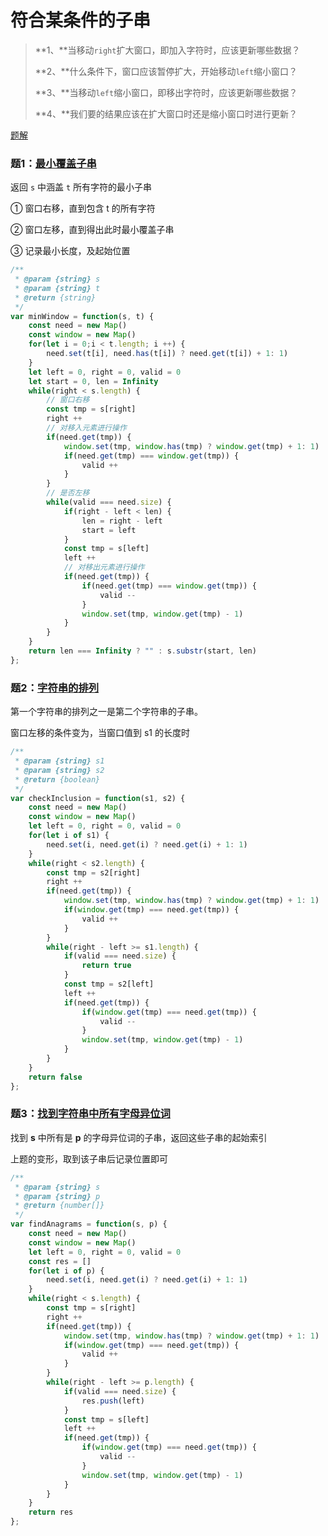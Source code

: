 # 符合某条件的子串

> **1、**当移动`right`扩大窗口，即加入字符时，应该更新哪些数据？
>
> **2、**什么条件下，窗口应该暂停扩大，开始移动`left`缩小窗口？
>
> **3、**当移动`left`缩小窗口，即移出字符时，应该更新哪些数据？
>
> **4、**我们要的结果应该在扩大窗口时还是缩小窗口时进行更新？

[题解](https://mp.weixin.qq.com/s/ioKXTMZufDECBUwRRp3zaA)

### 题1：[最小覆盖子串](https://leetcode-cn.com/problems/minimum-window-substring/)

返回 `s` 中涵盖 `t` 所有字符的最小子串

① 窗口右移，直到包含 t 的所有字符

② 窗口左移，直到得出此时最小覆盖子串

③ 记录最小长度，及起始位置

```javascript
/**
 * @param {string} s
 * @param {string} t
 * @return {string}
 */
var minWindow = function(s, t) {
    const need = new Map()
    const window = new Map()
    for(let i = 0;i < t.length; i ++) {
        need.set(t[i], need.has(t[i]) ? need.get(t[i]) + 1: 1)
    }
    let left = 0, right = 0, valid = 0
    let start = 0, len = Infinity
    while(right < s.length) {
        // 窗口右移
        const tmp = s[right]
        right ++
        // 对移入元素进行操作
        if(need.get(tmp)) {
            window.set(tmp, window.has(tmp) ? window.get(tmp) + 1: 1)
            if(need.get(tmp) === window.get(tmp)) {
                valid ++
            }
        }
        // 是否左移
        while(valid === need.size) {
            if(right - left < len) {
                len = right - left
                start = left
            }
            const tmp = s[left]
            left ++
            // 对移出元素进行操作
            if(need.get(tmp)) {
                if(need.get(tmp) === window.get(tmp)) {
                    valid --
                }
                window.set(tmp, window.get(tmp) - 1)
            }
        }
    }
    return len === Infinity ? "" : s.substr(start, len)
};
```

### 题2：[字符串的排列](https://leetcode-cn.com/problems/permutation-in-string/)

第一个字符串的排列之一是第二个字符串的子串。

窗口左移的条件变为，当窗口值到 s1 的长度时

```javascript
/**
 * @param {string} s1
 * @param {string} s2
 * @return {boolean}
 */
var checkInclusion = function(s1, s2) {
    const need = new Map()
    const window = new Map()
    let left = 0, right = 0, valid = 0
    for(let i of s1) {
        need.set(i, need.get(i) ? need.get(i) + 1: 1)
    }
    while(right < s2.length) {
        const tmp = s2[right]
        right ++
        if(need.get(tmp)) {
            window.set(tmp, window.has(tmp) ? window.get(tmp) + 1: 1)
            if(window.get(tmp) === need.get(tmp)) {
                valid ++
            }
        }
        while(right - left >= s1.length) {
            if(valid === need.size) {
                return true
            }
            const tmp = s2[left]
            left ++
            if(need.get(tmp)) {
                if(window.get(tmp) === need.get(tmp)) {
                    valid --
                }
                window.set(tmp, window.get(tmp) - 1)
            }
        }
    }
    return false
};
```

### 题3：[找到字符串中所有字母异位词](https://leetcode-cn.com/problems/find-all-anagrams-in-a-string/)

找到 **s** 中所有是 **p** 的字母异位词的子串，返回这些子串的起始索引

上题的变形，取到该子串后记录位置即可

```javascript
/**
 * @param {string} s
 * @param {string} p
 * @return {number[]}
 */
var findAnagrams = function(s, p) {
    const need = new Map()
    const window = new Map()
    let left = 0, right = 0, valid = 0
    const res = []
    for(let i of p) {
        need.set(i, need.get(i) ? need.get(i) + 1: 1)
    }
    while(right < s.length) {
        const tmp = s[right]
        right ++
        if(need.get(tmp)) {
            window.set(tmp, window.has(tmp) ? window.get(tmp) + 1: 1)
            if(window.get(tmp) === need.get(tmp)) {
                valid ++
            }
        }
        while(right - left >= p.length) {
            if(valid === need.size) {
                res.push(left)
            }
            const tmp = s[left]
            left ++
            if(need.get(tmp)) {
                if(window.get(tmp) === need.get(tmp)) {
                    valid --
                }
                window.set(tmp, window.get(tmp) - 1)
            }
        }
    }
    return res
};
```

